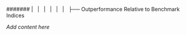 ####### |   |   |   |   |   |   ├── Outperformance Relative to Benchmark Indices

*Add content here*
